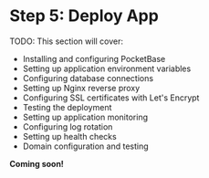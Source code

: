 # Step 5: Deploy App

TODO: This section will cover:

- Installing and configuring PocketBase
- Setting up application environment variables
- Configuring database connections
- Setting up Nginx reverse proxy
- Configuring SSL certificates with Let's Encrypt
- Testing the deployment
- Setting up application monitoring
- Configuring log rotation
- Setting up health checks
- Domain configuration and testing

**Coming soon!**